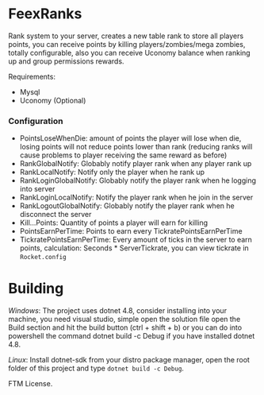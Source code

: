 # FeexRanks
Rank system to your server, creates a new table rank to store all players points, you can receive points by killing players/zombies/mega zombies, totally configurable,
also you can receive Uconomy balance when ranking up and group permissions rewards.

Requirements:
- Mysql
- Uconomy (Optional)

### Configuration
- PointsLoseWhenDie: amount of points the player will lose when die, losing points will not reduce points lower than rank
(reducing ranks will cause problems to player receiving the same reward as before)
- RankGlobalNotify: Globably notify player rank when any player rank up
- RankLocalNotify: Notify only the player when he rank up
- RankLoginGlobalNotify: Globably notify the player rank when he logging into server
- RankLoginLocalNotify: Notify the player rank when he join in the server
- RankLogoutGlobalNotify: Globably notify the player rank when he disconnect the server
- Kill...Points: Quantity of points a player will earn for killing
- PointsEarnPerTime: Points to earn every TickratePointsEarnPerTime
- TickratePointsEarnPerTime: Every amount of ticks in the server to earn points, calculation: Seconds * ServerTickrate, you can view tickrate in ``Rocket.config``

# Building

*Windows*: The project uses dotnet 4.8, consider installing into your machine, you need visual studio, simple open the solution file open the Build section and hit the build button (ctrl + shift + b) or you can do into powershell the command dotnet build -c Debug if you have installed dotnet 4.8.

*Linux*: Install dotnet-sdk from your distro package manager, open the root folder of this project and type ``dotnet build -c Debug``.

FTM License.
